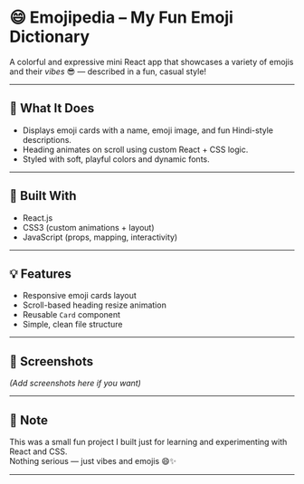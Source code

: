 # 😄 Emojipedia – My Fun Emoji Dictionary

A colorful and expressive mini React app that showcases a variety of emojis and their *vibes* 😎 — described in a fun, casual style!

---

## 🎯 What It Does
- Displays emoji cards with a name, emoji image, and fun Hindi-style descriptions.
- Heading animates on scroll using custom React + CSS logic.
- Styled with soft, playful colors and dynamic fonts.

---

## 🔧 Built With
- React.js
- CSS3 (custom animations + layout)
- JavaScript (props, mapping, interactivity)

---

## 💡 Features
- Responsive emoji cards layout
- Scroll-based heading resize animation
- Reusable `Card` component
- Simple, clean file structure

---

## 🎨 Screenshots
_(Add screenshots here if you want)_

---

## 🙌 Note
This was a small fun project I built just for learning and experimenting with React and CSS.  
Nothing serious — just vibes and emojis 😄✨

---

